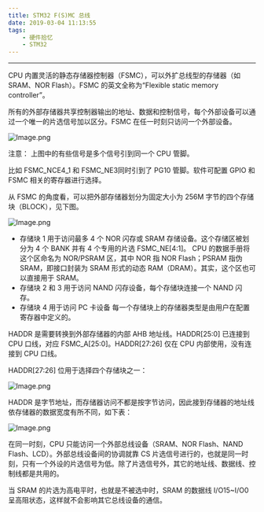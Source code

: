 ```yaml
---
title: STM32 F(S)MC 总线
date: 2019-03-04 11:13:55
tags:
    - 硬件拾忆
    - STM32
---
```


---

CPU 内置灵活的静态存储器控制器（FSMC），可以外扩总线型的存储器（如SRAM、NOR Flash）。FSMC 的英文全称为“Flexible static memory controller”。



所有的外部存储器共享控制器输出的地址、数据和控制信号，每个外部设备可以通过一个唯一的片选信号加以区分。FSMC 在任一时刻只访问一个外部设备。

<!--more-->



![Image.png](https://i.loli.net/2019/03/04/5c7c9846e4e2b.png)



注意： 上图中的有些信号是多个信号引到同一个 CPU 管脚。

比如 FSMC_NCE4_1 和 FSMC_NE3同时引到了 PG10 管脚。软件可配置 GPIO 和 FSMC 相关的寄存器进行选择。



从 FSMC 的角度看，可以把外部存储器划分为固定大小为 256M 字节的四个存储块（BLOCK），见下图。



![Image.png](https://i.loli.net/2019/03/04/5c7c988c991ba.png)



- 存储块 1 用于访问最多 4 个 NOR 闪存或 SRAM 存储设备。这个存储区被划分为 4 个 BANK 并有 4 个专用的片选 FSMC_NE[4:1]。 CPU 的数据手册将这个区命名为 NOR/PSRAM 区，其中 NOR 指 NOR Flash；PSRAM 指伪 SRAM，即接口封装为 SRAM 形式的动态 RAM（DRAM）。其实，这个区也可以直接用于 SRAM。
- 存储块 2 和 3 用于访问 NAND 闪存设备，每个存储块连接一个 NAND 闪存。
- 存储块 4 用于访问 PC 卡设备 每一个存储块上的存储器类型是由用户在配置寄存器中定义的。



HADDR 是需要转换到外部存储器的内部 AHB 地址线。HADDR[25:0] 已连接到 CPU 口线，对应 FSMC_A[25:0]。HADDR[27:26] 仅在 CPU 内部使用，没有连接到 CPU 口线。



HADDR[27:26] 位用于选择四个存储块之一：

![Image.png](https://i.loli.net/2019/03/04/5c7c98a311812.png)



HADDR 是字节地址，而存储器访问不都是按字节访问，因此接到存储器的地址线依存储器的数据宽度有所不同，如下表：

![Image.png](https://i.loli.net/2019/03/04/5c7c98bab02cd.png)



在同一时刻，CPU 只能访问一个外部总线设备（SRAM、NOR Flash、NAND Flash、LCD）。外部总线设备间的协调就靠 CS 片选信号进行的，也就是同一时刻，只有一个外设的片选信号为低。除了片选信号外，其它的地址线、数据线、控制线都是共用的。



当 SRAM 的片选为高电平时，也就是不被选中时，SRAM 的数据线 I/O15~I/O0 呈高阻状态，这样就不会影响其它总线设备的通信。